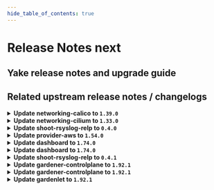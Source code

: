 ```yaml
---
hide_table_of_contents: true
---
```


# Release Notes next

## Yake release notes and upgrade guide

## Related upstream release notes / changelogs


<details>
<summary><b>Update networking-calico to <code>1.39.0</code></b></summary>

# [gardener/gardener-extension-networking-calico]

## ⚠️ Breaking Changes

- `[OPERATOR]` `networking-calico` no longer supports Shoots with Кubernetes version == 1.24. by @shafeeqes [#326]
## 🏃 Others

- `[OPERATOR]` Update calico to `v3.27.2`. by @gardener-ci-robot [#354]
- `[OPERATOR]` Set leader election namespace in calico admission deployment. by @DockToFuture [#335]
- `[OPERATOR]` Allow communication to runtime apiserver from admission deployment. by @DockToFuture [#336]

## Docker Images
- gardener-extension-admission-calico: `europe-docker.pkg.dev/gardener-project/releases/gardener/extensions/admission-calico:v1.39.0`
- gardener-extension-networking-calico: `europe-docker.pkg.dev/gardener-project/releases/gardener/extensions/networking-calico:v1.39.0`


</details>

<details>
<summary><b>Update networking-cilium to <code>1.33.0</code></b></summary>

# [gardener/gardener-extension-networking-cilium]

## ⚠️ Breaking Changes

- `[OPERATOR]` `networking-cilium` no longer supports Shoots with Кubernetes version == 1.24. by @shafeeqes [#233]
## 🏃 Others

- `[OPERATOR]` Update cilium to `v1.14.9` by @gardener-ci-robot [#259]
- `[OPERATOR]` Cilium configuration option `enable-l7-proxy` is now enabled per default. by @ScheererJ [#261]
- `[OPERATOR]` Fixed a validation error which occurs when deploying the `gardener-extension-admission-cilium` charts because of a missing `apiVersion` field in its `charts/gardener-extension-admission-cilium/charts/runtime/templates/serviceaccount.yaml` file. by @plkokanov [#241]
- `[OPERATOR]` Set leader election namespace in cilium admission deployment. by @DockToFuture [#243]

## Docker Images
- gardener-extension-admission-cilium: `europe-docker.pkg.dev/gardener-project/releases/gardener/extensions/admission-cilium:v1.33.0`
- gardener-extension-networking-cilium: `europe-docker.pkg.dev/gardener-project/releases/gardener/extensions/networking-cilium:v1.33.0`


</details>

<details>
<summary><b>Update shoot-rsyslog-relp to <code>0.4.0</code></b></summary>

# [gardener/gardener-extension-shoot-rsyslog-relp]

## ⚠️ Breaking Changes

- `[OPERATOR]` CA and server certificates for the admission component are managed automatically. Passing custom certificates via Helm values is not supported anymore. by @timuthy [#57]
- `[OPERATOR]` Change OCI Image Registry from GCR (`eu.gcr.io/gardener-project`) to Artifact-Registry (`europe-docker.pkg.dev/gardener-project/releases`). Users should update their references. by @ccwienk [#47]
- `[OPERATOR]` `extension-shoot-rsyslog-relp` no longer supports Shoots with Кubernetes version == 1.24. by @Kostov6 [#79]
## 📰 Noteworthy

- `[DEVELOPER]` The `charts/images.yaml` file was moved to `imagevector/images.yaml`. by @plkokanov [#66]
## 🐛 Bug Fixes

- `[OPERATOR]` Fixed an issue where the `extension-shoot-rsyslog-relp-configuration-cleaner` ManagedResource could block Shoot deletion if the `shoot-rsyslog-relp` was disabled before the Shoot deletion was triggered, and disabling the extension failed while trying to deploy the said ManagedResource and wait for it to become ready.  by @plkokanov [#80]
## 🏃 Others

- `[OPERATOR]` Bumped `github.com/gardener/gardener` to `v1.89.0.` by @plkokanov [#73]
- `[OPERATOR]` The extension now deploys the `rsyslog` configuration files by mutating the `OperatingSystemConfig` resource via a mutating webhook. Cleanup of the `rsyslog` configuration files is still handled by the `rsyslog-relp-configuration-cleaner` daemonset. by @plkokanov [#41]
- `[OPERATOR]` Bump github.com/gardener/gardener to 1.86.0. by @timuthy [#57]
- `[OPERATOR]` Fixed an issue where `rsyslog.service` would never get enabled if it was not already enabled by default. by @plkokanov [#58]
- `[OPERATOR]` The name of the `gardener-extension-shoot-rsyslog-relp-admission` chart is now correctly specified as `gardener-extension-shoot-rsysloog-relp-admission`. Previously it was `gardener-extension-shoot-rsyslog-relp`. This should not require anything to be done by operators when upgrading the chart. by @plkokanov [#39]
- `[OPERATOR]` The repository is now compliant with the [REUSE](https://reuse.software/) license format. by @plkokanov [#71]
- `[DEVELOPER]` The `vendor` directory was removed in favor of the `go mod cache`. by @timuthy [#57]
- `[DEVELOPER]` Bumped golang to `v1.22.0` by @plkokanov [#73]

## Docker Images
- gardener-extension-shoot-rsyslog-relp-admission: `europe-docker.pkg.dev/gardener-project/releases/gardener/extensions/shoot-rsyslog-relp-admission:v0.4.0`
- gardener-extension-shoot-rsyslog-relp: `europe-docker.pkg.dev/gardener-project/releases/gardener/extensions/shoot-rsyslog-relp:v0.4.0`


</details>

<details>
<summary><b>Update provider-aws to <code>1.54.0</code></b></summary>

# [gardener/gardener-extension-provider-aws]

## ⚠️ Breaking Changes

- `[OPERATOR]` `provider-aws` no longer supports Shoots with Кubernetes version == 1.24. by @shafeeqes [#849]
- `[USER]` [csi-snapshotter] Enable prevent-volume-mode-conversion feature flag by default. Volume mode change can still be triggered with the respective annotations. You can read more in the [KEP](https://github.com/kubernetes/enhancements/tree/master/keps/sig-storage/3141-prevent-volume-mode-conversion) by @AndreasBurger [#899]
## 🐛 Bug Fixes

- `[DEVELOPER]` `source-` prefix of `BackupEntry` name is being ignored when performing entry deletion by @Kostov6 [#892]
## 🏃 Others

- `[DEPENDENCY]` The following golang dependencies have been upgraded :  
  - `gardener/gardener`: `v1.87.0`->`v1.91.1`  
  - k8s.io/* : v0.28.3 -> v0.29.3  
  - sigs.k8s.io/controller-runtime: v0.16.3-> v0.17.2 by @shafeeqes [#901]
- `[OPERATOR]` The following images are updated:  
  - registry.k8s.io/provider-aws/cloud-controller-manager: v1.25.14 -> v1.25.15  
  - registry.k8s.io/provider-aws/cloud-controller-manager: v1.26.10 -> v1.26.11  
  - registry.k8s.io/provider-aws/cloud-controller-manager: v1.27.5 -> v1.27.6  
  - registry.k8s.io/provider-aws/cloud-controller-manager: v1.28.4 -> v1.28.5  
  - registry.k8s.io/provider-aws/cloud-controller-manager: v1.29.1 -> v1.29.2 by @ialidzhikov [#900]
- `[OPERATOR]` add os information as labels in machine class objects. by @tedteng [#894]
- `[OPERATOR]` NodeGroupAutoscalingOptions can now be specified per worker group via the worker through the field `worker.spec.pools.clusterAutoscaler` by @shafeeqes [#901]

## Docker Images
- gardener-extension-admission-aws: `europe-docker.pkg.dev/gardener-project/releases/gardener/extensions/admission-aws:v1.54.0`
- gardener-extension-provider-aws: `europe-docker.pkg.dev/gardener-project/releases/gardener/extensions/provider-aws:v1.54.0`


</details>

<details>
<summary><b>Update dashboard to <code>1.74.0</code></b></summary>

# [gardener/dashboard]

## ⚠️ Breaking Changes

- `[OPERATOR]` Changes have been made to two `gardener-dashboard` Helm chart values related to the ticket feature:  
  - The value previously at `Values.global.dashboard.frontendConfig.ticket.newTicketLabels` has been moved to `Values.global.dashboard.frontendConfig.ticket.newIssue.labels`.  
  - The value previously at `Values.global.dashboard.frontendConfig.ticket.issueDescriptionTemplate` has been moved to `Values.global.dashboard.frontendConfig.ticket.newIssue.body`. by @petersutter [#1775]
## ✨ New Features

- `[USER]` To enhance user experience and minimize premature notifications, we've implemented a new feature in the update notification system. Now, an update alert for Kubernetes and machine image versions will only be displayed if the current version is set to expire within the next 30 days. This adjustment ensures that users receive timely reminders without unnecessary warnings for versions expiring in the more distant future by @grolu [#1746]
- `[USER]` Route information is now included in the browser window title by @grolu [#1752]
- `[USER]` Added Fallback Solution for Non-SemVer Compatible Machine Image Versions: In previous versions, machine images from some vendors that did not adhere to Semantic Versioning (SemVer) standards were omitted from the user view in the dashboard. This was due to the Dashboard's strict adherence to SemVer for sorting and presenting image versions, resulting in non-compliant versions being filtered out. To address this, we now try to normalize those versions to make them SemVer compliant. If this is not possible, affected versions will still be filtered out. by @grolu [#1734]
- `[USER]` Several improvements to version and worker chips:  
  - Version & Worker Group Chips: Now, both show in a warning color if deprecated, offering a clear visual cue for items needing updates. The version chip also reveals detailed info, including classification and expiration, with a click.  
  - Cluster Management: Updating clusters is now streamlined under the actions menu on the cluster list page for easier access.  
  - Consistent UI: Version information now appears as a chip on cluster details, aligning with the display of worker chips for a unified look. by @grolu [#1758]
- `[OPERATOR]` GitHub issue forms are now supported when creating new tickets (GitHub issues) from the dashboard.  
  - Set `Values.global.dashboard.frontendConfig.ticket.newIssue.template` to specify the filename of the issue form template. For more information, refer to the [GitHub documentation](https://docs.github.com/en/communities/using-templates-to-encourage-useful-issues-and-pull-requests/configuring-issue-templates-for-your-repository#creating-issue-forms)  
  - To pre-fill template form elements, specify the `id` of the form element under `Values.global.dashboard.frontendConfig.ticket.newIssue`. For instance, if you have a form element with `id` `affectedCluster`, you can pre-fill it like this: `Values.global.dashboard.frontendConfig.ticket.newIssue.affectedCluster="${shootUrl}"`. The template variable `shootUrl` will be replaced during runtime with the actual dashboard link of the shoot cluster. by @petersutter [#1775]
## 🐛 Bug Fixes

- `[USER]` Fixed a bug that allowed to bypass the GDialog confirmation using <enter> by @grolu [#1751]
- `[USER]` Resolved Chrome Warnings and Enhanced Performance by Streamlining Font Formats for Material Design Icons: In our latest update, we've optimized the `@font-face` definition for Material Design Icons by removing the OpenType (.eot) and TrueType (.ttf) font formats. This adjustment significantly enhances the performance and reduces the bandwidth usage of our dashboard web application, ensuring a smoother and more efficient user experience. by @holgerkoser [#1731]
- `[USER]` Fixed an issue that caused quotas using numerical abbreviations (e.g., '1k') to not be displayed correctly in the Gardener Dashboard by @grolu [#1719]
## 🏃 Others

- `[USER]` The `gardenlogin` kubeconfig now only includes kube-apiserver addresses from `Shoot.status.advertisedAddresses`. This ensures compatibility with `gardener/gardener` version `v1.91.0` and later. by @petersutter [#1750]

## Docker Images
- dashboard: `europe-docker.pkg.dev/gardener-project/releases/gardener/dashboard:1.74.0`


</details>

<details>
<summary><b>Update dashboard to <code>1.74.0</code></b></summary>

# [gardener/dashboard]

## ⚠️ Breaking Changes

- `[OPERATOR]` Changes have been made to two `gardener-dashboard` Helm chart values related to the ticket feature:  
  - The value previously at `Values.global.dashboard.frontendConfig.ticket.newTicketLabels` has been moved to `Values.global.dashboard.frontendConfig.ticket.newIssue.labels`.  
  - The value previously at `Values.global.dashboard.frontendConfig.ticket.issueDescriptionTemplate` has been moved to `Values.global.dashboard.frontendConfig.ticket.newIssue.body`. by @petersutter [#1775]
## ✨ New Features

- `[USER]` To enhance user experience and minimize premature notifications, we've implemented a new feature in the update notification system. Now, an update alert for Kubernetes and machine image versions will only be displayed if the current version is set to expire within the next 30 days. This adjustment ensures that users receive timely reminders without unnecessary warnings for versions expiring in the more distant future by @grolu [#1746]
- `[USER]` Route information is now included in the browser window title by @grolu [#1752]
- `[USER]` Added Fallback Solution for Non-SemVer Compatible Machine Image Versions: In previous versions, machine images from some vendors that did not adhere to Semantic Versioning (SemVer) standards were omitted from the user view in the dashboard. This was due to the Dashboard's strict adherence to SemVer for sorting and presenting image versions, resulting in non-compliant versions being filtered out. To address this, we now try to normalize those versions to make them SemVer compliant. If this is not possible, affected versions will still be filtered out. by @grolu [#1734]
- `[USER]` Several improvements to version and worker chips:  
  - Version & Worker Group Chips: Now, both show in a warning color if deprecated, offering a clear visual cue for items needing updates. The version chip also reveals detailed info, including classification and expiration, with a click.  
  - Cluster Management: Updating clusters is now streamlined under the actions menu on the cluster list page for easier access.  
  - Consistent UI: Version information now appears as a chip on cluster details, aligning with the display of worker chips for a unified look. by @grolu [#1758]
- `[OPERATOR]` GitHub issue forms are now supported when creating new tickets (GitHub issues) from the dashboard.  
  - Set `Values.global.dashboard.frontendConfig.ticket.newIssue.template` to specify the filename of the issue form template. For more information, refer to the [GitHub documentation](https://docs.github.com/en/communities/using-templates-to-encourage-useful-issues-and-pull-requests/configuring-issue-templates-for-your-repository#creating-issue-forms)  
  - To pre-fill template form elements, specify the `id` of the form element under `Values.global.dashboard.frontendConfig.ticket.newIssue`. For instance, if you have a form element with `id` `affectedCluster`, you can pre-fill it like this: `Values.global.dashboard.frontendConfig.ticket.newIssue.affectedCluster="${shootUrl}"`. The template variable `shootUrl` will be replaced during runtime with the actual dashboard link of the shoot cluster. by @petersutter [#1775]
## 🐛 Bug Fixes

- `[USER]` Fixed a bug that allowed to bypass the GDialog confirmation using <enter> by @grolu [#1751]
- `[USER]` Resolved Chrome Warnings and Enhanced Performance by Streamlining Font Formats for Material Design Icons: In our latest update, we've optimized the `@font-face` definition for Material Design Icons by removing the OpenType (.eot) and TrueType (.ttf) font formats. This adjustment significantly enhances the performance and reduces the bandwidth usage of our dashboard web application, ensuring a smoother and more efficient user experience. by @holgerkoser [#1731]
- `[USER]` Fixed an issue that caused quotas using numerical abbreviations (e.g., '1k') to not be displayed correctly in the Gardener Dashboard by @grolu [#1719]
## 🏃 Others

- `[USER]` The `gardenlogin` kubeconfig now only includes kube-apiserver addresses from `Shoot.status.advertisedAddresses`. This ensures compatibility with `gardener/gardener` version `v1.91.0` and later. by @petersutter [#1750]

## Docker Images
- dashboard: `europe-docker.pkg.dev/gardener-project/releases/gardener/dashboard:1.74.0`


</details>

<details>
<summary><b>Update shoot-rsyslog-relp to <code>0.4.1</code></b></summary>

# [gardener/gardener-extension-shoot-rsyslog-relp]

## 🏃 Others

- `[OPERATOR]` The `ConfigMap` deployed for the monitoring configuration of the `shoot-rsyslog-relp` extension  in `Shoot` control planes is no longer `immutable`. This fixes an issue that could cause `prometheus-0` pods to get stuck in `CrashLoopBackOff`. by @plkokanov [#91]

## Docker Images
- gardener-extension-shoot-rsyslog-relp-admission: `europe-docker.pkg.dev/gardener-project/releases/gardener/extensions/shoot-rsyslog-relp-admission:v0.4.1`
- gardener-extension-shoot-rsyslog-relp: `europe-docker.pkg.dev/gardener-project/releases/gardener/extensions/shoot-rsyslog-relp:v0.4.1`


</details>

<details>
<summary><b>Update gardener-controlplane to <code>1.92.1</code></b></summary>

# [gardener/gardener]

## 🐛 Bug Fixes

- `[OPERATOR]` A bug has been fixed which caused `gardenlet` to try deploying `gardener-node-agent` with a wrong image tag. by @rfranzke [#9582]

## Docker Images
- admission-controller: `europe-docker.pkg.dev/gardener-project/releases/gardener/admission-controller:v1.92.1`
- apiserver: `europe-docker.pkg.dev/gardener-project/releases/gardener/apiserver:v1.92.1`
- controller-manager: `europe-docker.pkg.dev/gardener-project/releases/gardener/controller-manager:v1.92.1`
- gardenlet: `europe-docker.pkg.dev/gardener-project/releases/gardener/gardenlet:v1.92.1`
- node-agent: `europe-docker.pkg.dev/gardener-project/releases/gardener/node-agent:v1.92.1`
- operator: `europe-docker.pkg.dev/gardener-project/releases/gardener/operator:v1.92.1`
- resource-manager: `europe-docker.pkg.dev/gardener-project/releases/gardener/resource-manager:v1.92.1`
- scheduler: `europe-docker.pkg.dev/gardener-project/releases/gardener/scheduler:v1.92.1`


</details>

<details>
<summary><b>Update gardener-controlplane to <code>1.92.1</code></b></summary>

# [gardener/gardener]

## 🐛 Bug Fixes

- `[OPERATOR]` A bug has been fixed which caused `gardenlet` to try deploying `gardener-node-agent` with a wrong image tag. by @rfranzke [#9582]

## Docker Images
- admission-controller: `europe-docker.pkg.dev/gardener-project/releases/gardener/admission-controller:v1.92.1`
- apiserver: `europe-docker.pkg.dev/gardener-project/releases/gardener/apiserver:v1.92.1`
- controller-manager: `europe-docker.pkg.dev/gardener-project/releases/gardener/controller-manager:v1.92.1`
- gardenlet: `europe-docker.pkg.dev/gardener-project/releases/gardener/gardenlet:v1.92.1`
- node-agent: `europe-docker.pkg.dev/gardener-project/releases/gardener/node-agent:v1.92.1`
- operator: `europe-docker.pkg.dev/gardener-project/releases/gardener/operator:v1.92.1`
- resource-manager: `europe-docker.pkg.dev/gardener-project/releases/gardener/resource-manager:v1.92.1`
- scheduler: `europe-docker.pkg.dev/gardener-project/releases/gardener/scheduler:v1.92.1`


</details>

<details>
<summary><b>Update gardenlet to <code>1.92.1</code></b></summary>

# [gardener/gardener]

## 🐛 Bug Fixes

- `[OPERATOR]` A bug has been fixed which caused `gardenlet` to try deploying `gardener-node-agent` with a wrong image tag. by @rfranzke [#9582]

## Docker Images
- admission-controller: `europe-docker.pkg.dev/gardener-project/releases/gardener/admission-controller:v1.92.1`
- apiserver: `europe-docker.pkg.dev/gardener-project/releases/gardener/apiserver:v1.92.1`
- controller-manager: `europe-docker.pkg.dev/gardener-project/releases/gardener/controller-manager:v1.92.1`
- gardenlet: `europe-docker.pkg.dev/gardener-project/releases/gardener/gardenlet:v1.92.1`
- node-agent: `europe-docker.pkg.dev/gardener-project/releases/gardener/node-agent:v1.92.1`
- operator: `europe-docker.pkg.dev/gardener-project/releases/gardener/operator:v1.92.1`
- resource-manager: `europe-docker.pkg.dev/gardener-project/releases/gardener/resource-manager:v1.92.1`
- scheduler: `europe-docker.pkg.dev/gardener-project/releases/gardener/scheduler:v1.92.1`


</details>
